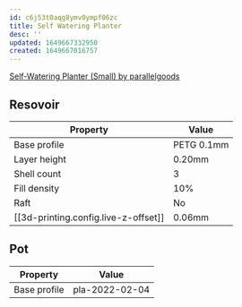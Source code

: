 ```yaml
---
id: c6j53t0aqg8ymv0ympf06zc
title: Self Watering Planter
desc: ''
updated: 1649667332950
created: 1649667016757
---
```


[Self-Watering Planter (Small) by parallelgoods](https://www.thingiverse.com/thing:903411/files)


## Resovoir

| Property                             | Value      |
| ------------------------------------ | ---------- |
| Base profile                         | PETG 0.1mm |
| Layer height                         | 0.20mm     |
| Shell count                          | 3          |
| Fill density                         | 10%        |
| Raft                                 | No         |
| [[3d-printing.config.live-z-offset]] | 0.06mm     |


## Pot

| Property | Value |
| -------- | ----- |
|      Base profile    |  pla-2022-02-04     |
